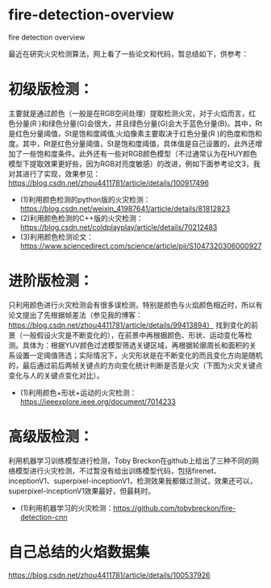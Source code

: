 # fire-detection-overview
fire detection overview


最近在研究火灾检测算法，网上看了一些论文和代码，暂总结如下，供参考：

# 初级版检测：

   主要就是通过颜色（一般是在RGB空间处理）提取检测火灾，对于火焰而言，红色分量(R )和绿色分量(G)会很大，并且绿色分量(G)会大于蓝色分量(B)。其中，Rt是红色分量阈值，St是饱和度阈值,火焰像素主要取决于红色分量(R )的色度和饱和度。其中，Rt是红色分量阈值，St是饱和度阈值，具体值是自己设置的，此外还增加了一些饱和度条件。此外还有一些对RGB颜色模型（不过通常认为在HUY颜色模型下提取效果更好些，因为RGB对亮度敏感）的改进，例如下面参考论文3，我对其进行了实现，效果参见：https://blog.csdn.net/zhou4411781/article/details/100917496

 * (1)利用颜色检测的python版的火灾检测：https://blog.csdn.net/weixin_41987641/article/details/81812823
 * (2)利用颜色检测的C++版的火灾检测：https://blog.csdn.net/coldplayplay/article/details/70212483
 * (3)利用颜色检测论文：https://www.sciencedirect.com/science/article/pii/S1047320306000927

# 进阶版检测：
   只利用颜色进行火灾检测会有很多误检测，特别是颜色与火焰颜色相近时，所以有论文提出了先根据帧差法（参见我的博客：https://blog.csdn.net/zhou4411781/article/details/99413894） 找到变化的前景（一般假设火灾是不断变化的），在前景中再根据颜色、形状、运动变化等检测。具体为：根据YUV颜色过滤模型筛选关键区域，再根据轮廓周长和面积的关系设置一定阈值筛选；实际情况下，火灾形状是在不断变化的而且变化方向是随机的，最后通过前后两帧关键点的方向变化统计判断是否是火灾（下图为火灾关键点变化与人的关键点变化对比）。

 * (1)利用颜色+形状+运动的火灾检测：https://ieeexplore.ieee.org/document/7014233

# 高级版检测：
   利用机器学习训练模型进行检测，Toby Breckon在github上给出了三种不同的网络模型进行火灾检测，不过暂没有给出训练模型代码，包括firenet、inceptionV1、superpixel-inceptionV1，检测效果我都做过测试，效果还可以，superpixel-inceptionV1效果最好，但最耗时。

 * (1)利用机器学习的火灾检测：https://github.com/tobybreckon/fire-detection-cnn


# 自己总结的火焰数据集
https://blog.csdn.net/zhou4411781/article/details/100537926
